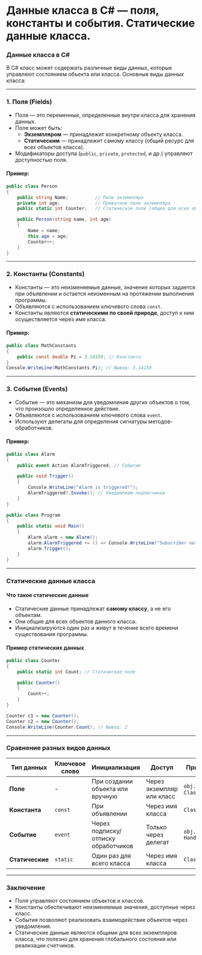# Данные класса в C# — поля, константы и события. Статические данные класса.
### **Данные класса в C#**

В C# класс может содержать различные виды данных, которые управляют состоянием объекта или класса. Основные виды данных класса:

---

### **1. Поля (Fields)**
- Поля — это переменные, определенные внутри класса для хранения данных.
- Поле может быть:
  - **Экземпляром** — принадлежит конкретному объекту класса.
  - **Статическим** — принадлежит самому классу (общий ресурс для всех объектов класса).
- Модификаторы доступа (`public`, `private`, `protected`, и др.) управляют доступностью поля.

#### Пример:
```csharp
public class Person
{
    public string Name;          // Поле экземпляра
    private int age;             // Приватное поле экземпляра
    public static int Counter;   // Статическое поле (общее для всех объектов)

    public Person(string name, int age)
    {
        Name = name;
        this.age = age;
        Counter++;
    }
}
```

---

### **2. Константы (Constants)**
- Константы — это неизменяемые данные, значение которых задается при объявлении и остается неизменным на протяжении выполнения программы.
- Объявляются с использованием ключевого слова `const`.
- Константы являются **статическими по своей природе**, доступ к ним осуществляется через имя класса.

#### Пример:
```csharp
public class MathConstants
{
    public const double Pi = 3.14159; // Константа
}
Console.WriteLine(MathConstants.Pi); // Вывод: 3.14159
```

---

### **3. События (Events)**
- Событие — это механизм для уведомления других объектов о том, что произошло определенное действие.
- Объявляются с использованием ключевого слова `event`.
- Используют делегаты для определения сигнатуры методов-обработчиков.

#### Пример:
```csharp
public class Alarm
{
    public event Action AlarmTriggered; // Событие

    public void Trigger()
    {
        Console.WriteLine("Alarm is triggered!");
        AlarmTriggered?.Invoke(); // Уведомляем подписчиков
    }
}

public class Program
{
    public static void Main()
    {
        Alarm alarm = new Alarm();
        alarm.AlarmTriggered += () => Console.WriteLine("Subscriber notified");
        alarm.Trigger();
    }
}
```

---

### **Статические данные класса**

#### **Что такое статические данные**
- Статические данные принадлежат **самому классу**, а не его объектам.
- Они общие для всех объектов данного класса.
- Инициализируются один раз и живут в течение всего времени существования программы.

#### **Пример статических данных**
```csharp
public class Counter
{
    public static int Count; // Статическое поле

    public Counter()
    {
        Count++;
    }
}

Counter c1 = new Counter();
Counter c2 = new Counter();
Console.WriteLine(Counter.Count); // Вывод: 2
```

---

### **Сравнение разных видов данных**
| Тип данных      | Ключевое слово | Инициализация                         | Доступ                        | Пример доступа               |
|------------------|----------------|---------------------------------------|--------------------------------|------------------------------|
| **Поле**         | -              | При создании объекта или вручную      | Через экземпляр или класс     | `obj.Name`, `Class.Field`    |
| **Константа**    | `const`        | При объявлении                       | Через имя класса              | `Class.ConstantName`         |
| **Событие**      | `event`        | Через подписку/отписку обработчиков  | Только через делегат          | `obj.EventName += Handler`   |
| **Статические**  | `static`       | Один раз для всего класса            | Через имя класса              | `Class.StaticField`          |

---

### **Заключение**
- Поля управляют состоянием объектов и классов.
- Константы обеспечивают неизменяемые значения, доступные через класс.
- События позволяют реализовать взаимодействие объектов через уведомления.
- Статические данные являются общими для всех экземпляров класса, что полезно для хранения глобального состояния или реализации счетчиков.